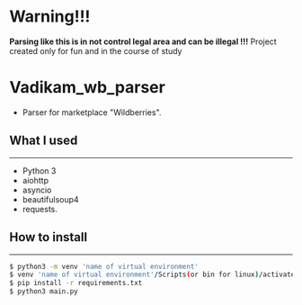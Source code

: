 # Warning!!!

**Parsing like this is in not control legal area and can be illegal !!!**
Project created only for fun and in the course of study

# Vadikam_wb_parser

- Parser for marketplace "Wildberries".

## What I used
***
 - Python 3
 - aiohttp
 - asyncio
 - beautifulsoup4
 - requests.

## How to install
***
```sh
$ python3 -m venv 'name of virtual environment'
$ venv 'name of virtual environment'/Scripts(or bin for linux)/activate
$ pip install -r requirements.txt
$ python3 main.py
